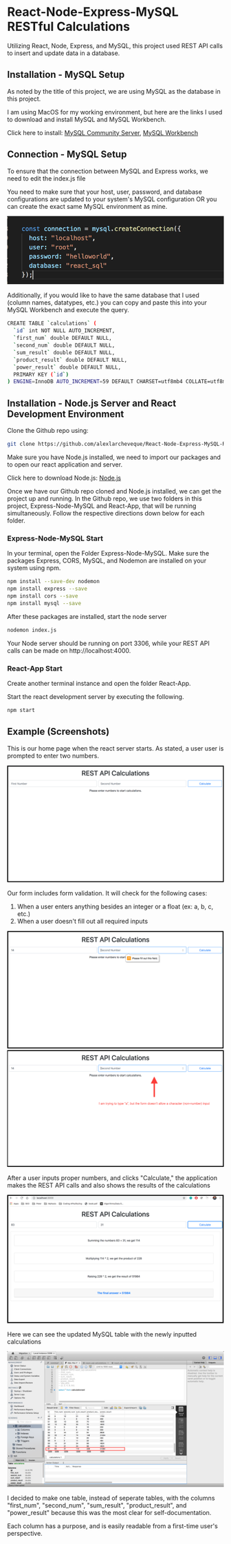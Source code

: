 # React-Node-Express-MySQL RESTful Calculations
Utilizing React, Node, Express, and MySQL, this project used REST API calls to insert and update data in a database. 

## Installation - MySQL Setup

As noted by the title of this project, we are using MySQL as the database in this project.

I am using MacOS for my working environment, but here are the links I used to download and install MySQL and MySQL Workbench.

Click here to install: [MySQL Community Server](https://dev.mysql.com/downloads/mysql/), [MySQL Workbench](https://www.mysql.com/products/workbench/)

## Connection - MySQL Setup

To ensure that the connection between MySQL and Express works, we need to edit the index.js file

You need to make sure that your host, user, password, and database configurations are updated to your system's MySQL configuration OR you can create the exact same MySQL environment as mine. 

![Image of MySQL Connection](MySQL-Connection.png)

Additionally, if you would like to have the same database that I used (column names, datatypes, etc.) you can copy and paste this into your MySQL Workbench and execute the query. 

```bash
CREATE TABLE `calculations` (
  `id` int NOT NULL AUTO_INCREMENT,
  `first_num` double DEFAULT NULL,
  `second_num` double DEFAULT NULL,
  `sum_result` double DEFAULT NULL,
  `product_result` double DEFAULT NULL,
  `power_result` double DEFAULT NULL,
  PRIMARY KEY (`id`)
) ENGINE=InnoDB AUTO_INCREMENT=59 DEFAULT CHARSET=utf8mb4 COLLATE=utf8mb4_0900_ai_ci
```

## Installation - Node.js Server and React Development Environment

Clone the Github repo using:

```bash
git clone https://github.com/alexlarcheveque/React-Node-Express-MySQL-RESTCalculations.git
```

Make sure you have Node.js installed, we need to import our packages and to open our react application and server.

Click here to download Node.js: [Node.js](https://nodejs.org/en/download/)

Once we have our Github repo cloned and Node.js installed, we can get the project up and running. In the Github repo, we use two folders in this project, Express-Node-MySQL and React-App, that will be running simultaneously. Follow the respective directions down below for each folder.

### Express-Node-MySQL Start

In your terminal, open the Folder Express-Node-MySQL. Make sure the packages Express, CORS, MySQL, and Nodemon are installed on your system using npm.

```bash
npm install --save-dev nodemon
npm install express --save
npm install cors --save
npm install mysql --save
```
After these packages are installed, start the node server 

```bash
nodemon index.js
```

Your Node server should be running on port 3306, while your REST API calls can be made on http://localhost:4000.

### React-App Start

Create another terminal instance and open the folder React-App.

Start the react development server by executing the following.

```bash
npm start
```

## Example (Screenshots)

This is our home page when the react server starts. As stated, a user user is prompted to enter two numbers. 

![Home Page](Example-Home.png)

Our form includes form validation. It will check for the following cases:

1. When a user enters anything besides an integer or a float (ex: a, b, c, etc.)
2. When a user doesn't fill out all required inputs 

![Form Validation 1](Example-FormValidation.png)
![Form Validation 2](Example-FormValidationV2.png)

After a user inputs proper numbers, and clicks "Calculate," the application makes the REST API calls and also shows the results of the calculations

![Form Result](Example-FrontEnd.png)

Here we can see the updated MySQL table with the newly inputted calculations

![Table Result](Example-DB.png)

I decided to make one table, instead of seperate tables, with the columns "first_num", "second_num", "sum_result", "product_result", and "power_result" because this was the most clear for self-documentation. 

Each column has a purpose, and is easily readable from a first-time user's perspective.
